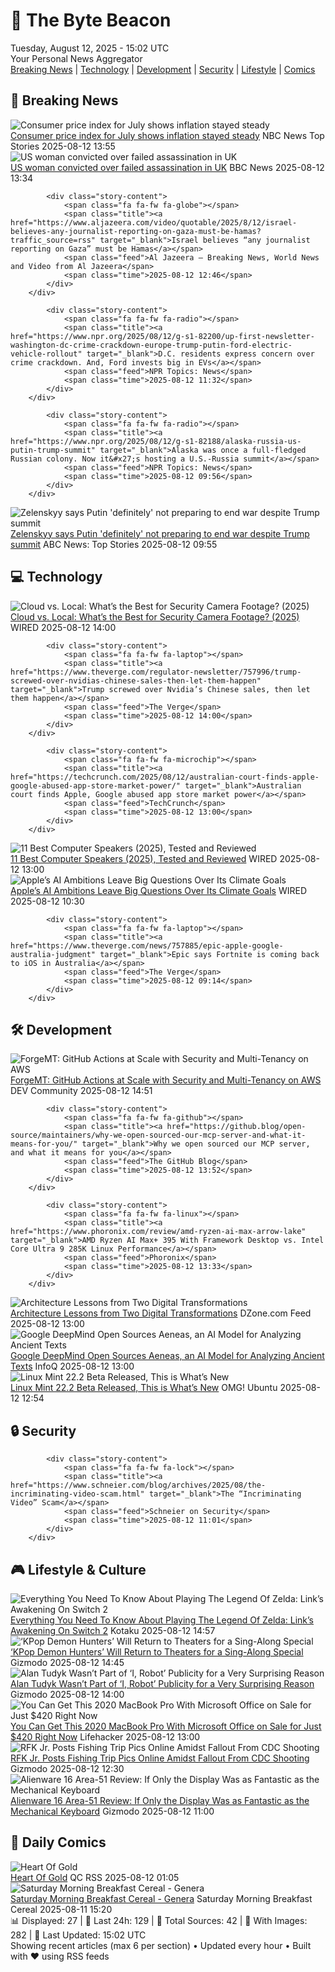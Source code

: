 <!-- Processing 54 RSS feeds at 2025-08-12 15:01:44 UTC -->
<!-- Processing: Penny Arcade -->
<!-- Processing: Poorly Drawn Lines -->
<!-- Processing: Garfield -->
<!-- Processing: Dilbert -->
<!-- Processing: Cyanide & Happiness -->
<!-- Processing: Dinosaur Comics -->
<!-- Processing: CNN Top Stories -->
<!-- Processing: CNN Breaking News -->
<!-- Processing: CBC News -->
<!-- Error processing https://rss.cbc.ca/lineup/topstories.xml: The read operation timed out -->
<!-- Processing: Reuters Top News -->
<!-- Processing: Reuters World News -->
<!-- Processing: Associated Press Breaking -->
<!-- Processing: ABC News Breaking -->
<!-- Processing: NBC News Breaking -->
<!-- Processing: Guardian World News -->
<!-- Processing: Sky News World -->
<!-- Processing: WIRED -->
<!-- Processing: Slashdot -->
<!-- Processing: Lobsters Python -->
<!-- Processing: Dev.to -->
<!-- Processing: StackOverflow Blog -->
<!-- Processing: Phoronix Linux News -->
<!-- Processing: It's FOSS -->
<!-- Processing: DistroWatch -->
<!-- Processing: GitHub Blog -->
<!-- Processing: The Pragmatic Engineer -->
<!-- Processing: Gizmodo -->
<!-- Processing: Kotaku -->
<!-- Processing: Krebs on Security -->
<!-- Processing: Schneier on Security -->
<!-- Generated 8 new posts out of 30 feeds processed -->
<div class="newspaper-header">
    <h1 class="newspaper-title">📰 The Byte Beacon</h1>
    <div class="newspaper-date">Tuesday, August 12, 2025 - 15:02 UTC</div>
    <div class="newspaper-subtitle">Your Personal News Aggregator</div>
</div>

<div class="newspaper-nav">
    <a href="#breaking">Breaking News</a> |
    <a href="#tech">Technology</a> |
    <a href="#dev">Development</a> |
    <a href="#security">Security</a> |
    <a href="#lifestyle">Lifestyle</a> |
    <a href="#webcomics">Comics</a>
</div>

<div class="news-section breaking-news" id="breaking">
<h2 class="section-header">🚨 Breaking News</h2>
<div class="stories-container">
<div class="story">
            <img src="https://media-cldnry.s-nbcnews.com/image/upload/t_fit_1500w/mpx/2704722219/2025_08/1755006918949_now_mnn_cpi_july_250812_1920x1080-dggqho.jpg" alt="Consumer price index for July shows inflation stayed steady" class="story-image" loading="lazy" onerror="this.style.display='none'">
            <div class="story-content">
                <span class="fa fa-fw fa-broadcast-tower"></span>
                <span class="title"><a href="https://www.nbcnews.com/now/video/consumer-price-index-for-july-shows-inflation-stayed-steady-244773957730" target="_blank">Consumer price index for July shows inflation stayed steady</a></span>
                <span class="feed">NBC News Top Stories</span>
                <span class="time">2025-08-12 13:55</span>
            </div>
        </div>
<div class="story">
            <img src="https://ichef.bbci.co.uk/ace/standard/240/cpsprodpb/27a7/live/f4edaad0-7779-11f0-b15a-09fa5f596b3a.jpg" alt="US woman convicted over failed assassination in UK" class="story-image" loading="lazy" onerror="this.style.display='none'">
            <div class="story-content">
                <span class="fa fa-fw fa-flag"></span>
                <span class="title"><a href="https://www.bbc.com/news/articles/c4gj87jxg78o?at_medium=RSS&at_campaign=rss" target="_blank">US woman convicted over failed assassination in UK</a></span>
                <span class="feed">BBC News</span>
                <span class="time">2025-08-12 13:34</span>
            </div>
        </div>
<div class="story">
            
            <div class="story-content">
                <span class="fa fa-fw fa-globe"></span>
                <span class="title"><a href="https://www.aljazeera.com/video/quotable/2025/8/12/israel-believes-any-journalist-reporting-on-gaza-must-be-hamas?traffic_source=rss" target="_blank">Israel believes “any journalist reporting on Gaza” must be Hamas</a></span>
                <span class="feed">Al Jazeera – Breaking News, World News and Video from Al Jazeera</span>
                <span class="time">2025-08-12 12:46</span>
            </div>
        </div>
<div class="story">
            
            <div class="story-content">
                <span class="fa fa-fw fa-radio"></span>
                <span class="title"><a href="https://www.npr.org/2025/08/12/g-s1-82200/up-first-newsletter-washington-dc-crime-crackdown-europe-trump-putin-ford-electric-vehicle-rollout" target="_blank">D.C. residents express concern over crime crackdown. And, Ford invests big in EVs</a></span>
                <span class="feed">NPR Topics: News</span>
                <span class="time">2025-08-12 11:32</span>
            </div>
        </div>
<div class="story">
            
            <div class="story-content">
                <span class="fa fa-fw fa-radio"></span>
                <span class="title"><a href="https://www.npr.org/2025/08/12/g-s1-82188/alaska-russia-us-putin-trump-summit" target="_blank">Alaska was once a full-fledged Russian colony. Now it&#x27;s hosting a U.S.-Russia summit</a></span>
                <span class="feed">NPR Topics: News</span>
                <span class="time">2025-08-12 09:56</span>
            </div>
        </div>
<div class="story">
            <img src="https://s.abcnews.com/images/International/Ukraine-training-DB-250812_1754983437441_hpMain_4x3t_384.jpg" alt="Zelenskyy says Putin &#x27;definitely&#x27; not preparing to end war despite Trump summit" class="story-image" loading="lazy" onerror="this.style.display='none'">
            <div class="story-content">
                <span class="fa fa-fw fa-tv"></span>
                <span class="title"><a href="https://abcnews.go.com/International/zelenskyy-putin-preparing-end-war-despite-trump-summit/story?id=124567946" target="_blank">Zelenskyy says Putin &#x27;definitely&#x27; not preparing to end war despite Trump summit</a></span>
                <span class="feed">ABC News: Top Stories</span>
                <span class="time">2025-08-12 09:55</span>
            </div>
        </div>
</div>
</div>
<div class="news-section tech-news" id="tech">
<h2 class="section-header">💻 Technology</h2>
<div class="stories-container">
<div class="story">
            <img src="https://media.wired.com/photos/689a48b3669b22c6f5bf4726/master/pass/Cloud%20vs.%20Local-%20What%E2%80%99s%20the%20Best%20for%20Security%20Camera%20Footage_.png" alt="Cloud vs. Local: What’s the Best for Security Camera Footage? (2025)" class="story-image" loading="lazy" onerror="this.style.display='none'">
            <div class="story-content">
                <span class="fa fa-fw fa-bolt"></span>
                <span class="title"><a href="https://www.wired.com/story/security-camera-video-cloud-vs-local-storage/" target="_blank">Cloud vs. Local: What’s the Best for Security Camera Footage? (2025)</a></span>
                <span class="feed">WIRED</span>
                <span class="time">2025-08-12 14:00</span>
            </div>
        </div>
<div class="story">
            
            <div class="story-content">
                <span class="fa fa-fw fa-laptop"></span>
                <span class="title"><a href="https://www.theverge.com/regulator-newsletter/757996/trump-screwed-over-nvidias-chinese-sales-then-let-them-happen" target="_blank">Trump screwed over Nvidia’s Chinese sales, then let them happen</a></span>
                <span class="feed">The Verge</span>
                <span class="time">2025-08-12 14:00</span>
            </div>
        </div>
<div class="story">
            
            <div class="story-content">
                <span class="fa fa-fw fa-microchip"></span>
                <span class="title"><a href="https://techcrunch.com/2025/08/12/australian-court-finds-apple-google-abused-app-store-market-power/" target="_blank">Australian court finds Apple, Google abused app store market power</a></span>
                <span class="feed">TechCrunch</span>
                <span class="time">2025-08-12 13:00</span>
            </div>
        </div>
<div class="story">
            <img src="https://media.wired.com/photos/689a7b940efdfe44ba1eb64b/master/pass/Best%20Computer%20Speakers.png" alt="11 Best Computer Speakers (2025), Tested and Reviewed" class="story-image" loading="lazy" onerror="this.style.display='none'">
            <div class="story-content">
                <span class="fa fa-fw fa-bolt"></span>
                <span class="title"><a href="https://www.wired.com/gallery/best-computer-speakers/" target="_blank">11 Best Computer Speakers (2025), Tested and Reviewed</a></span>
                <span class="feed">WIRED</span>
                <span class="time">2025-08-12 13:00</span>
            </div>
        </div>
<div class="story">
            <img src="https://media.wired.com/photos/687a8668c537c576e07c5474/master/pass/gear_apple_eco_policies.jpg" alt="Apple’s AI Ambitions Leave Big Questions Over Its Climate Goals" class="story-image" loading="lazy" onerror="this.style.display='none'">
            <div class="story-content">
                <span class="fa fa-fw fa-bolt"></span>
                <span class="title"><a href="https://www.wired.com/story/apples-ai-ambitions-leave-big-questions-over-its-climate-goals/" target="_blank">Apple’s AI Ambitions Leave Big Questions Over Its Climate Goals</a></span>
                <span class="feed">WIRED</span>
                <span class="time">2025-08-12 10:30</span>
            </div>
        </div>
<div class="story">
            
            <div class="story-content">
                <span class="fa fa-fw fa-laptop"></span>
                <span class="title"><a href="https://www.theverge.com/news/757885/epic-apple-google-australia-judgment" target="_blank">Epic says Fortnite is coming back to iOS in Australia</a></span>
                <span class="feed">The Verge</span>
                <span class="time">2025-08-12 09:14</span>
            </div>
        </div>
</div>
</div>
<div class="news-section dev-news" id="dev">
<h2 class="section-header">🛠️ Development</h2>
<div class="stories-container">
<div class="story">
            <img src="https://media2.dev.to/dynamic/image/width=800%2Cheight=%2Cfit=scale-down%2Cgravity=auto%2Cformat=auto/https%3A%2F%2Fdev-to-uploads.s3.amazonaws.com%2Fuploads%2Farticles%2F54l2gi8uus5v2cy6k27k.jpg" alt="ForgeMT: GitHub Actions at Scale with Security and Multi-Tenancy on AWS" class="story-image" loading="lazy" onerror="this.style.display='none'">
            <div class="story-content">
                <span class="fa fa-fw fa-code"></span>
                <span class="title"><a href="https://dev.to/edersonbrilhante/forgemt-github-actions-at-scale-with-security-and-multi-tenancy-on-aws-3no9" target="_blank">ForgeMT: GitHub Actions at Scale with Security and Multi-Tenancy on AWS</a></span>
                <span class="feed">DEV Community</span>
                <span class="time">2025-08-12 14:51</span>
            </div>
        </div>
<div class="story">
            
            <div class="story-content">
                <span class="fa fa-fw fa-github"></span>
                <span class="title"><a href="https://github.blog/open-source/maintainers/why-we-open-sourced-our-mcp-server-and-what-it-means-for-you/" target="_blank">Why we open sourced our MCP server, and what it means for you</a></span>
                <span class="feed">The GitHub Blog</span>
                <span class="time">2025-08-12 13:52</span>
            </div>
        </div>
<div class="story">
            
            <div class="story-content">
                <span class="fa fa-fw fa-linux"></span>
                <span class="title"><a href="https://www.phoronix.com/review/amd-ryzen-ai-max-arrow-lake" target="_blank">AMD Ryzen AI Max+ 395 With Framework Desktop vs. Intel Core Ultra 9 285K Linux Performance</a></span>
                <span class="feed">Phoronix</span>
                <span class="time">2025-08-12 13:33</span>
            </div>
        </div>
<div class="story">
            <img src="https://dz2cdn1.dzone.com/thumbnail?fid=18555679&w=600" alt="Architecture Lessons from Two Digital Transformations" class="story-image" loading="lazy" onerror="this.style.display='none'">
            <div class="story-content">
                <span class="fa fa-fw fa-newspaper"></span>
                <span class="title"><a href="https://dzone.com/articles/digital-transformation-success-failure-lessons" target="_blank">Architecture Lessons from Two Digital Transformations</a></span>
                <span class="feed">DZone.com Feed</span>
                <span class="time">2025-08-12 13:00</span>
            </div>
        </div>
<div class="story">
            <img src="https://res.infoq.com/news/2025/08/google-deepmind-aeneas/en/headerimage/generatedHeaderImage-1754655022642.jpg" alt="Google DeepMind Open Sources Aeneas, an AI Model for Analyzing Ancient Texts" class="story-image" loading="lazy" onerror="this.style.display='none'">
            <div class="story-content">
                <span class="fa fa-fw fa-info-circle"></span>
                <span class="title"><a href="https://www.infoq.com/news/2025/08/google-deepmind-aeneas/?utm_campaign=infoq_content&utm_source=infoq&utm_medium=feed&utm_term=global" target="_blank">Google DeepMind Open Sources Aeneas, an AI Model for Analyzing Ancient Texts</a></span>
                <span class="feed">InfoQ</span>
                <span class="time">2025-08-12 13:00</span>
            </div>
        </div>
<div class="story">
            <img src="https://i0.wp.com/www.omgubuntu.co.uk/wp-content/uploads/2025/08/mint222.jpg?resize=406%2C232&amp;ssl=1" alt="Linux Mint 22.2 Beta Released, This is What’s New" class="story-image" loading="lazy" onerror="this.style.display='none'">
            <div class="story-content">
                <span class="fa fa-fw fa-ubuntu"></span>
                <span class="title"><a href="https://www.omgubuntu.co.uk/2025/08/linux-mint-22-2-beta-whats-new" target="_blank">Linux Mint 22.2 Beta Released, This is What’s New</a></span>
                <span class="feed">OMG! Ubuntu</span>
                <span class="time">2025-08-12 12:54</span>
            </div>
        </div>
</div>
</div>
<div class="news-section security-news" id="security">
<h2 class="section-header">🔒 Security</h2>
<div class="stories-container">
<div class="story">
            
            <div class="story-content">
                <span class="fa fa-fw fa-lock"></span>
                <span class="title"><a href="https://www.schneier.com/blog/archives/2025/08/the-incriminating-video-scam.html" target="_blank">The “Incriminating Video” Scam</a></span>
                <span class="feed">Schneier on Security</span>
                <span class="time">2025-08-12 11:01</span>
            </div>
        </div>
</div>
</div>
<div class="news-section lifestyle-news" id="lifestyle">
<h2 class="section-header">🎮 Lifestyle & Culture</h2>
<div class="stories-container">
<div class="story">
            <img src="https://kotaku.com/app/uploads/2025/08/LINK.jpg" alt="Everything You Need To Know About Playing The Legend Of Zelda: Link’s Awakening On Switch 2" class="story-image" loading="lazy" onerror="this.style.display='none'">
            <div class="story-content">
                <span class="fa fa-fw fa-gamepad"></span>
                <span class="title"><a href="https://kotaku.com/switch-2-upgrade-links-awakening-zelda-fps-hdr-2000617165" target="_blank">Everything You Need To Know About Playing The Legend Of Zelda: Link’s Awakening On Switch 2</a></span>
                <span class="feed">Kotaku</span>
                <span class="time">2025-08-12 14:57</span>
            </div>
        </div>
<div class="story">
            <img src="https://gizmodo.com/app/uploads/2025/07/Kpop-Demon-Hunters-1.jpg" alt="‘KPop Demon Hunters’ Will Return to Theaters for a Sing-Along Special" class="story-image" loading="lazy" onerror="this.style.display='none'">
            <div class="story-content">
                <span class="fa fa-fw fa-computer"></span>
                <span class="title"><a href="https://gizmodo.com/kpop-demon-hunters-singalong-theater-release-tickets-netflix-2000641138" target="_blank">‘KPop Demon Hunters’ Will Return to Theaters for a Sing-Along Special</a></span>
                <span class="feed">Gizmodo</span>
                <span class="time">2025-08-12 14:45</span>
            </div>
        </div>
<div class="story">
            <img src="https://gizmodo.com/app/uploads/2025/08/I-Robot-movie.jpg" alt="Alan Tudyk Wasn’t Part of ‘I, Robot’ Publicity for a Very Surprising Reason" class="story-image" loading="lazy" onerror="this.style.display='none'">
            <div class="story-content">
                <span class="fa fa-fw fa-computer"></span>
                <span class="title"><a href="https://gizmodo.com/alan-tudyk-i-robot-will-smith-2000641646" target="_blank">Alan Tudyk Wasn’t Part of ‘I, Robot’ Publicity for a Very Surprising Reason</a></span>
                <span class="feed">Gizmodo</span>
                <span class="time">2025-08-12 14:00</span>
            </div>
        </div>
<div class="story">
            <img src="https://lifehacker.com/imagery/articles/01K1WENMNM9SXFBBR8YRQC0DME/hero-image.png" alt="You Can Get This 2020 MacBook Pro With Microsoft Office on Sale for Just $420 Right Now" class="story-image" loading="lazy" onerror="this.style.display='none'">
            <div class="story-content">
                <span class="fa fa-fw fa-life-ring"></span>
                <span class="title"><a href="https://lifehacker.com/tech/2020-macbook-pro-microsoft-office-2021-stacksocial-sale?utm_medium=RSS" target="_blank">You Can Get This 2020 MacBook Pro With Microsoft Office on Sale for Just $420 Right Now</a></span>
                <span class="feed">Lifehacker</span>
                <span class="time">2025-08-12 13:00</span>
            </div>
        </div>
<div class="story">
            <img src="https://gizmodo.com/app/uploads/2025/08/GettyImages-2225268507.jpg" alt="RFK Jr. Posts Fishing Trip Pics Online Amidst Fallout From CDC Shooting" class="story-image" loading="lazy" onerror="this.style.display='none'">
            <div class="story-content">
                <span class="fa fa-fw fa-computer"></span>
                <span class="title"><a href="https://gizmodo.com/rfk-jr-posts-fishing-trip-pics-online-amidst-fallout-from-cdc-shooting-2000641604" target="_blank">RFK Jr. Posts Fishing Trip Pics Online Amidst Fallout From CDC Shooting</a></span>
                <span class="feed">Gizmodo</span>
                <span class="time">2025-08-12 12:30</span>
            </div>
        </div>
<div class="story">
            <img src="https://gizmodo.com/app/uploads/2025/08/Alienware-Area-51-16-inch-18-inch-Gaming-Laptop-review-10.jpg" alt="Alienware 16 Area-51 Review: If Only the Display Was as Fantastic as the Mechanical Keyboard" class="story-image" loading="lazy" onerror="this.style.display='none'">
            <div class="story-content">
                <span class="fa fa-fw fa-computer"></span>
                <span class="title"><a href="https://gizmodo.com/alienware-16-area-51-review-if-only-the-display-was-as-fantastic-as-the-mechanical-keyboard-2000640678" target="_blank">Alienware 16 Area-51 Review: If Only the Display Was as Fantastic as the Mechanical Keyboard</a></span>
                <span class="feed">Gizmodo</span>
                <span class="time">2025-08-12 11:00</span>
            </div>
        </div>
</div>
</div>
<div class="news-section webcomics-section" id="webcomics">
<h2 class="section-header">🎨 Daily Comics</h2>
<div class="stories-container">
<div class="story">
            <img src="http://www.questionablecontent.net/comics/5633.png" alt="Heart Of Gold" class="story-image" loading="lazy" onerror="this.style.display='none'">
            <div class="story-content">
                <span class="fa fa-fw fa-music"></span>
                <span class="title"><a href="http://questionablecontent.net/view.php?comic=5633" target="_blank">Heart Of Gold</a></span>
                <span class="feed">QC RSS</span>
                <span class="time">2025-08-12 01:05</span>
            </div>
        </div>
<div class="story">
            <img src="https://www.smbc-comics.com/comics/1754597412-20250811.png" alt="Saturday Morning Breakfast Cereal - Genera" class="story-image" loading="lazy" onerror="this.style.display='none'">
            <div class="story-content">
                <span class="fa fa-fw fa-smile"></span>
                <span class="title"><a href="https://www.smbc-comics.com/comic/genera" target="_blank">Saturday Morning Breakfast Cereal - Genera</a></span>
                <span class="feed">Saturday Morning Breakfast Cereal</span>
                <span class="time">2025-08-11 15:20</span>
            </div>
        </div>
</div>
</div>

<div class="newspaper-footer">
    <div class="stats">
        📊 Displayed: 27 | 📅 Last 24h: 129 | 📡 Total Sources: 42 | 📸 With Images: 282 |
        🔄 Last Updated: 15:02 UTC
    </div>
    <div class="footer-note">
        Showing recent articles (max 6 per section) • Updated every hour • Built with ❤️ using RSS feeds
    </div>
</div>
